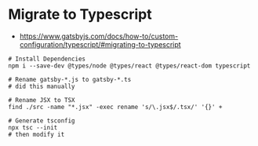 # Migrate to Typescript

- https://www.gatsbyjs.com/docs/how-to/custom-configuration/typescript/#migrating-to-typescript

```shell
# Install Dependencies
npm i --save-dev @types/node @types/react @types/react-dom typescript 

# Rename gatsby-*.js to gatsby-*.ts
# did this manually

# Rename JSX to TSX
find ./src -name "*.jsx" -exec rename 's/\.jsx$/.tsx/' '{}' +

# Generate tsconfig
npx tsc --init
# then modify it
```
